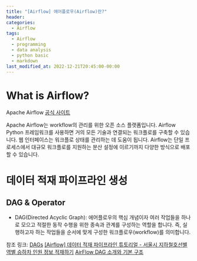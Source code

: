 ```yaml
---
title: "[Airflow] 에어플로우(Airflow)란?"
header:
categories:
  - Airflow
tags:
  - Airflow
  - programming
  - data analysis
  - python basic
  - markdown
last_modified_at: 2022-12-21T20:45:00-00:00
---
```


# What is Airflow?

Apache Airflow [공식 사이트](https://airflow.apache.org/)

Apache Airflow는 workflow의 관리를 위한 오픈 소스 플랫폼입니다. Airflow Python 프레임워크를 사용하면 거의 모든 기술과 연결되는 워크플로를 구축할 수 있습니다. 웹 인터페이스는 워크플로 상태를 관리하는 데 도움이 됩니다. Airflow는 단일 프로세스에서 대규모 워크플로를 지원하는 분산 설정에 이르기까지 다양한 방식으로 배포할 수 있습니다.   

# 데이터 적재 파이프라인 생성
## DAG & Operator
+ DAG(Directed Acyclic Graph): 에어플로우의 핵심 개념이자 여러 작업들을 하나로 모으고 적절한 동작 수행을 위한 종속과 관계를 구성하는 역할을 합니다. 즉, 실행하고자 하는 작업들을 순서에 맞게 구성한 워크플로우(workflow)를 의미합니다. 


참조 링크:
[DAGs](https://airflow.apache.org/docs/apache-airflow/stable/concepts/dags.html)
[[Airflow] 데이터 적재 파이프라인 튜토리얼 - 서울시 지하철호선별 역별 승하차 인원 정보 적재하기](https://gibles-deepmind.tistory.com/133?category=954919)
[AirFlow DAG 소개와 기본 구조](https://www.bearpooh.com/151)

